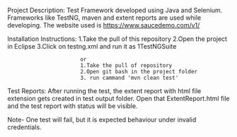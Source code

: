 Project Description: Test Framework developed using Java and Selenium. Frameworks like TestNG, maven and extent reports are used while developing.
                     The website used is https://www.saucedemo.com/v1/


                     
Installation Instructions: 1.Take the pull of this repository
                           2.Open the project in Eclipse
                           3.Click on testng.xml and run it as 1TestNGSuite 
                          
                           
                           or
                           1.Take the pull of repository
                           2.Open git bash in the project folder
                           3. run cammand 'mvn clean test'


                           
Test Reports: After running the test, the extent report with html file extension gets created in test output folder.
              Open that ExtentReport.html file and the test report with status will be visible.




Note- One test will fail, but it is expected behaviour under invalid credentials.
